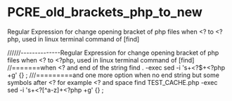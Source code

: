 # PCRE_old_brackets_php_to_new
Regular Expression for change opening bracket of php files when &lt;? to &lt;?php, used in linux terminal command of [find]

//////--------------Regular Expression for change opening bracket of php files when &lt;? to &lt;?php, used in linux terminal command of [find]
//=======when <? and end of the string
find . -exec sed -i 's+<?$+<?php +g' {} \;
///=========and one more option when no end string but some symbols after <? for example <? and space
find TEST_CACHE.php -exec sed -i 's+<?[^a-z]+<?php +g' {} \;
